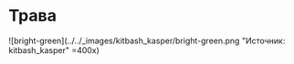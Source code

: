 # Трава

![bright-green](../../_images/kitbash_kasper/bright-green.png "Источник: kitbash_kasper" =400x)
